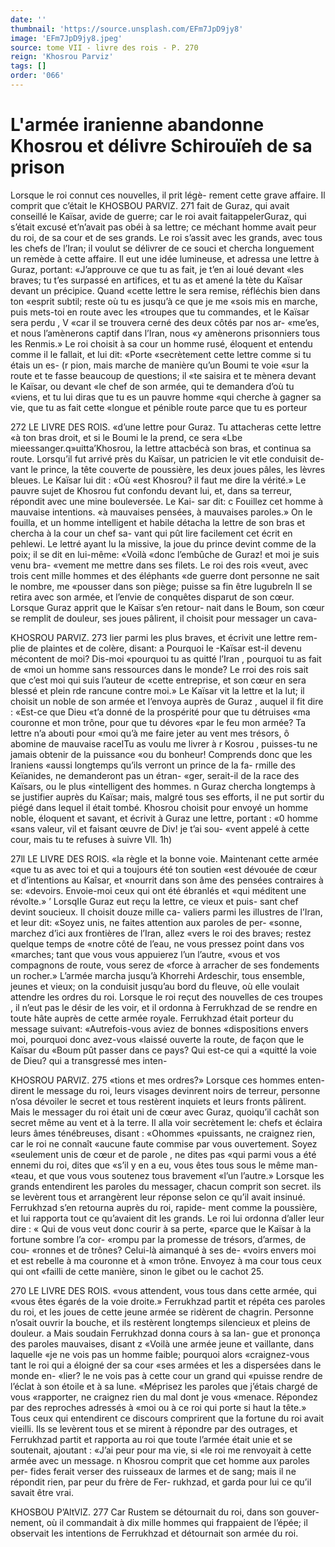 ```yaml
---
date: ''
thumbnail: 'https://source.unsplash.com/EFm7JpD9jy8'
image: 'EFm7JpD9jy8.jpeg'
source: tome VII - livre des rois - P. 270
reign: 'Khosrou Parviz'
tags: []
order: '066'
---
```


# L'armée iranienne abandonne Khosrou et délivre Schirouïeh de sa prison

Lorsque le roi connut ces nouvelles, il prit légè- rement cette grave affaire. Il comprit que c’était le
KHOSBOU PARVlZ. 271 fait de Guraz, qui avait conseillé le Kaïsar, avide de
guerre; car le roi avait faitappelerGuraz, qui s’était excusé et’n’avait pas obéi à sa lettre; ce méchant
homme avait peur du roi, de sa cour et de ses grands. Le roi s’assit avec les grands, avec tous les chefs de l’Iran; il voulut se délivrer de ce souci et chercha longuement un remède à cette affaire. Il eut une idée lumineuse, et adressa une lettre à Guraz, portant: «J’approuve ce que tu as fait, je t’en ai loué devant
«les braves; tu t’es surpassé en artifices, et tu as
et amené la tète du Kaïsar devant un précipice. Quand «cette lettre le sera remise, réfléchis bien dans ton «esprit subtil; reste où tu es jusqu’à ce que je me
«sois mis en marche, puis mets-toi en route avec les «troupes que tu commandes, et le Kaïsar sera perdu ,
V «car il se trouvera cerné des deux côtés par nos ar- «me’es, et nous l’amènerons captif dans l’Iran, nous
«y amènerons prisonniers tous les Renmis.»
Le roi choisit à sa cour un homme rusé, éloquent
et entendu comme il le fallait, et lui dit: «Porte «secrètement cette lettre comme si tu étais un es-
(r pion, mais marche de manière qu’un Boumi te voie «sur la route et te fasse beaucoup de questions; il «te saisira et te mènera devant le Kaïsar, ou devant «le chef de son armée, qui te demandera d’où tu «viens, et tu lui diras que tu es un pauvre homme «qui cherche à gagner sa vie, que tu as fait cette «longue et pénible route parce que tu es porteur

272 LE LIVRE DES ROlS.
«d’une lettre pour Guraz. Tu attacheras cette lettre
«à ton bras droit, et si le Boumi le la prend, ce sera
«Lbe mieessanger.q»uitta’Khosrou, la lettre attacbécà son bras, et continua sa route. Lorsqu’il fut arrivé près du Kaïsar, un patricien le vit etle conduisit de- vant le prince, la tête couverte de poussière, les deux joues pâles, les lèvres bleues. Le Kaïsar lui dit : «Où
«est Khosrou? il faut me dire la vérité.» Le pauvre
sujet de Khosrou fut confondu devant lui, et, dans sa terreur, répondit avec une mine bouleversée. Le Kai-
sar dit: c Fouillez cet homme à mauvaise intentions. «à mauvaises pensées, à mauvaises paroles.» On le
fouilla, et un homme intelligent et habile détacha la lettre de son bras et chercha à la cour un chef sa- vant qui pût lire facilement cet écrit en pehlewi. Le lettré ayant lu la missive, la joue du prince devint comme de la poix; il se dit en lui-même: «Voilà «donc l’embûche de Guraz! et moi je suis venu bra- «vement me mettre dans ses filets. Le roi des rois «veut, avec trois cent mille hommes et des éléphants
«de guerre dont personne ne sait le nombre, me «pousser dans son piège; puisse sa fin être lugubreln
Il se retira avec son armée, et l’envie de conquêtes disparut de son cœur.
Lorsque Guraz apprit que le Kaïsar s’en retour- nait dans le Boum, son cœur se remplit de douleur, ses joues pâlirent, il choisit pour messager un cava-

KHOSROU PARVlZ. 273 lier parmi les plus braves, et écrivit une lettre rem-
plie de plaintes et de colère, disant: a Pourquoi le -Kaïsar est-il devenu mécontent de moi? Dis-moi «pourquoi tu as quitté l’Iran , pourquoi tu as fait de
«moi un homme sans ressources dans le monde? Le rroi des rois sait que c’est moi qui suis l’auteur de
«cette entreprise, et son cœur en sera blessé et plein rde rancune contre moi.» Le Kaïsar vit la lettre et la lut; il choisit un noble de son armée et l’envoya auprès de Guraz , auquel il fit dire : «Est-ce que Dieu «t’a donné de la prospérité pour que tu détruises
«ma couronne et mon trône, pour que tu dévores
«par le feu mon armée? Ta lettre n’a abouti pour
«moi qu’à me faire jeter au vent mes trésors, ô
abomine de mauvaise racelTu as voulu me livrer à
r Kosrou , puisses-tu ne jamais obtenir de la puissance «ou du bonheur! Comprends donc que les Iraniens «aussi longtemps qu’ils verront un prince de la fa- rmille des Keïanides, ne demanderont pas un étran- «ger, serait-il de la race des Kaïsars, ou le plus
«intelligent des hommes. n
Guraz chercha longtemps à se justifier auprès du
Kaïsar; mais, malgré tous ses efforts, il ne put sortir du piégé dans lequel il était tombé. Khosrou choisit pour envoyé un homme noble, éloquent et savant, et écrivit à Guraz une lettre, portant : «0 homme «sans valeur, vil et faisant œuvre de Div! je t’ai sou- «vent appelé à cette cour, mais tu te refuses à suivre
Vll. 1h)

27ll LE LIVRE DES ROIS.
«la règle et la bonne voie. Maintenant cette armée
«que tu as avec toi et qui a toujours été ton soutien «est dévouée de cœur et d’intentions au Kaîsar, et «nourrit dans son âme des pensées contraires à se: «devoirs. Envoie-moi ceux qui ont été ébranlés et «qui méditent une révolte.» ’
LorsqIIe Guraz eut reçu la lettre, ce vieux et puis- sant chef devint soucieux. Il choisit douze mille ca- valiers parmi les illustres de l’Iran, et leur dit: «Soyez unis, ne faites attention aux paroles de per- «sonne, marchez d’ici aux frontières de l’Iran, allez
«vers le roi des braves; restez quelque temps de «notre côté de l’eau, ne vous pressez point dans vos «marches; tant que vous vous appuierez l’un l’autre,
«vous et vos compagnons de route, vous serez de «force à arracher de ses fondements un rocher.»
L’armée marcha jusqu’à Khorrehi Ardeschir, tous ensemble, jeunes et vieux; on la conduisit jusqu’au bord du fleuve, où elle voulait attendre les ordres du roi. Lorsque le roi reçut des nouvelles de ces troupes , il n’eut pas le désir de les voir, et il ordonna
à Ferrukhzad de se rendre en toute hâte auprès de cette armée royale. Ferrukhzad était porteur du message suivant: «Autrefois-vous aviez de bonnes «dispositions envers moi, pourquoi donc avez-vous «laissé ouverte la route, de façon que le Kaïsar du «Boum pût passer dans ce pays? Qui est-ce qui a «quitté la voie de Dieu? qui a transgressé mes inten-

KHOSROU PARVIZ. 275 «tions et mes ordres?» Lorsque ces hommes enten-
dirent le message du roi, leurs visages devinrent noirs de terreur, personne n’osa dévoiler le secret et
tous restèrent inquiets et leurs fronts pâlirent.
Mais le messager du roi était uni de cœur avec
Guraz, quoiqu’il cachât son secret même au vent
et à la terre. Il alla voir secrètement le: chefs et
éclaira leurs âmes ténébreuses, disant : «Ohommes
«puissants, ne craignez rien, car le roi ne connaît
«aucune faute commise par vous ouvertement. Soyez
«seulement unis de cœur et de parole , ne dites pas
«qui parmi vous a été ennemi du roi, dites que
«s’il y en a eu, vous êtes tous sous le même man-
«teau, et que vous vous soutenez tous bravement «l’un l’autre.» Lorsque les grands entendirent les
paroles du messager, chacun comprit son secret. ils se levèrent tous et arrangèrent leur réponse selon ce
qu’il avait insinué.
Ferrukhzad s’en retourna auprès du roi, rapide-
ment comme la poussière, et lui rapporta tout ce qu’avaient dit les grands. Le roi lui ordonna d’aller
leur dire : « Qui de vous veut donc courir à sa perte, «parce que le Kaïsar à la fortune sombre l’a cor- «rompu par la promesse de trésors, d’armes, de cou- «ronnes et de trônes? Celui-là aimanqué à ses de- «voirs envers moi et est rebelle à ma couronne et à «mon trône. Envoyez à ma cour tous ceux qui ont «failli de cette manière, sinon le gibet ou le cachot 25.

270 LE LIVRE DES ROIS.
«vous attendent, vous tous dans cette armée, qui «vous êtes égarés de la voie droite.» Ferrukhzad partit et répéta ces paroles du roi, et les joues de cette
jeune armée se ridèrent de chagrin. Personne n’osait ouvrir la bouche, et ils restèrent longtemps
silencieux et pleins de douleur. a Mais soudain Ferrukhzad donna cours à sa lan-
gue et prononça des paroles mauvaises, disant z «Voilà une armée jeune et vaillante, dans laquelle
«je ne vois pas un homme faible; pourquoi alors
«craignez-vous tant le roi qui a éloigné der sa cour
«ses armées et les a dispersées dans le monde en-
«lier? le ne vois pas à cette cour un grand qui «puisse rendre de l’éclat à son étoile et à sa lune.
«Méprisez les paroles que j’étais chargé de vous
«rapporter, ne craignez rien du mal dont je vous «menace. Répondez par des reproches adressés à
«moi ou à ce roi qui porte si haut la tête.» Tous
ceux qui entendirent ce discours comprirent que la fortune du roi avait vieilli. Ils se levèrent tous et se mirent à répondre par des outrages, et Ferrukhzad partit et rapporta au roi que toute l’armée était unie
et se soutenait, ajoutant : «J’ai peur pour ma vie, si
«le roi me renvoyait à cette armée avec un message. n
Khosrou comprit que cet homme aux paroles per- fides ferait verser des ruisseaux de larmes et de sang; mais il ne répondit rien, par peur du frère de Fer- rukhzad, et garda pour lui ce qu’il savait être vrai.

KHOSBOU P’AltVlZ. 277 Car Rustem se détournait du roi, dans son gouver- nement, où il commandait à dix mille hommes qui
frappaient de l’épée; il observait les intentions de Ferrukhzad et détournait son armée du roi.
